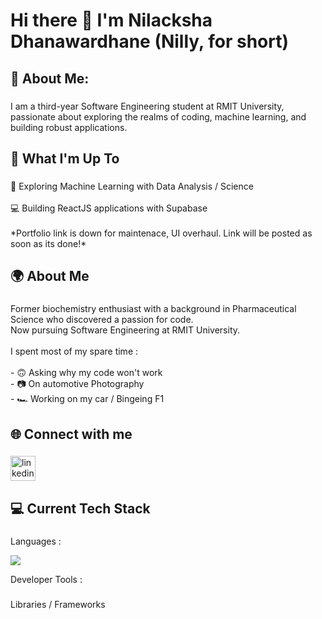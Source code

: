 <h1 align="left">Hi there 👋 I'm Nilacksha Dhanawardhane (Nilly, for short)</h1>

###

<h2 align="left">💫 About Me:</h2>

###

<p align="left">I am a third-year Software Engineering student at RMIT University, passionate about exploring the realms of coding, machine learning, and building robust applications.</p>

###

<h2 align="left">🚀 What I'm Up To</h2>

###

<p align="left">🤖 Exploring Machine Learning with Data Analysis / Science<br><br>    💻 Building ReactJS applications with Supabase<br><br>*Portfolio link is down for maintenace, UI overhaul. Link will be posted as soon as its done!*</p>

###

<h2 align="left">🌍 About Me</h2>

###

<p align="left">Former biochemistry enthusiast with a background in Pharmaceutical Science who discovered a passion for code.<br> Now pursuing Software Engineering at RMIT University.<br><br>I spent most of my spare time :<br><br>- 🙃 Asking why my code won't work<br>- 📷 On automotive Photography<br>- 🏎 Working on my car / Bingeing F1</p>

###

<h2 align="left">🌐 Connect with me</h2>

###

<div align="left">
  <a href="https://www.linkedin.com/in/nilacksha-dhanawardhane-722663316/" target="_blank">
    <img src="https://img.shields.io/static/v1?message=LinkedIn&logo=linkedin&label=&color=0077B5&logoColor=white&labelColor=&style=for-the-badge" height="40" alt="linkedin logo"  />
  </a>
</div>

###

<h2 align="left">💻 Current Tech Stack</h2>

###

<p align="left">Languages :</p>
<img src="https://img.shields.io/badge/JavaScript-323330?style=for-the-badge&logo=javascript&logoColor=F7DF1E" />


<p align="left">Developer Tools :</p>

###

<p align="left">Libraries / Frameworks</p>

###
